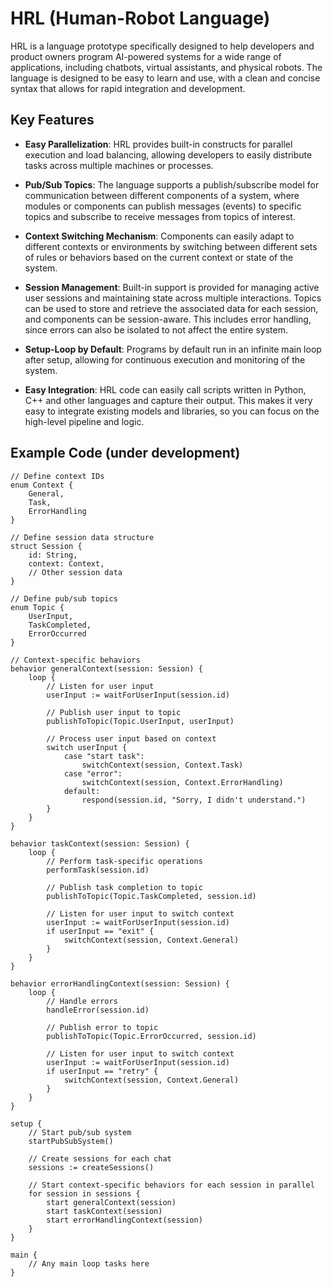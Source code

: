 # HRL (Human-Robot Language)

HRL is a language prototype specifically designed to help developers and product owners program AI-powered systems for a wide range of applications, including chatbots, virtual assistants, and physical robots. The language is designed to be easy to learn and use, with a clean and concise syntax that allows for rapid integration and development.

## Key Features

- **Easy Parallelization**: HRL provides built-in constructs for parallel execution and load balancing, allowing developers to easily distribute tasks across multiple machines or processes.

- **Pub/Sub Topics**: The language supports a publish/subscribe model for communication between different components of a system, where modules or components can publish messages (events) to specific topics and subscribe to receive messages from topics of interest.

- **Context Switching Mechanism**: Components can easily adapt to different contexts or environments by switching between different sets of rules or behaviors based on the current context or state of the system.

- **Session Management**: Built-in support is provided for managing active user sessions and maintaining state across multiple interactions. Topics can be used to store and retrieve the associated data for each session, and components can be session-aware. This includes error handling, since errors can also be isolated to not affect the entire system.

- **Setup-Loop by Default**: Programs by default run in an infinite main loop after setup, allowing for continuous execution and monitoring of the system.

- **Easy Integration**: HRL code can easily call scripts written in Python, C++ and other languages and capture their output. This makes it very easy to integrate existing models and libraries, so you can focus on the high-level pipeline and logic.

## Example Code (under development)

```hrl
// Define context IDs
enum Context {
    General,
    Task,
    ErrorHandling
}

// Define session data structure
struct Session {
    id: String,
    context: Context,
    // Other session data
}

// Define pub/sub topics
enum Topic {
    UserInput,
    TaskCompleted,
    ErrorOccurred
}

// Context-specific behaviors
behavior generalContext(session: Session) {
    loop {
        // Listen for user input
        userInput := waitForUserInput(session.id)

        // Publish user input to topic
        publishToTopic(Topic.UserInput, userInput)

        // Process user input based on context
        switch userInput {
            case "start task":
                switchContext(session, Context.Task)
            case "error":
                switchContext(session, Context.ErrorHandling)
            default:
                respond(session.id, "Sorry, I didn't understand.")
        }
    }
}

behavior taskContext(session: Session) {
    loop {
        // Perform task-specific operations
        performTask(session.id)

        // Publish task completion to topic
        publishToTopic(Topic.TaskCompleted, session.id)

        // Listen for user input to switch context
        userInput := waitForUserInput(session.id)
        if userInput == "exit" {
            switchContext(session, Context.General)
        }
    }
}

behavior errorHandlingContext(session: Session) {
    loop {
        // Handle errors
        handleError(session.id)

        // Publish error to topic
        publishToTopic(Topic.ErrorOccurred, session.id)

        // Listen for user input to switch context
        userInput := waitForUserInput(session.id)
        if userInput == "retry" {
            switchContext(session, Context.General)
        }
    }
}

setup {
    // Start pub/sub system
    startPubSubSystem()

    // Create sessions for each chat
    sessions := createSessions()

    // Start context-specific behaviors for each session in parallel
    for session in sessions {
        start generalContext(session)
        start taskContext(session)
        start errorHandlingContext(session)
    }
}

main {
    // Any main loop tasks here
}

```